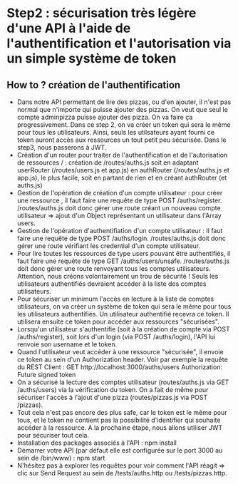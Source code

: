 # Step2 : sécurisation très légère d'une API à l'aide de l'authentification et l'autorisation via un simple système de token
## How to ? création de l'authentification
- Dans notre API permettant de lire des pizzas, ou d'en ajouter, il n'est pas normal que n'importe qui puisse ajouter des pizzas. On veut que seul le compte adminpizza puisse ajouter des pizza. On va faire ça progressivement. Dans ce step 2, on va créer un token qui sera le même pour tous les utilisateurs. Ainsi, seuls les utilsateurs ayant fourni ce token auront accès aux ressources un tout petit peu sécurisée. Dans le step3, nous passerons à JWT.
- Création d'un router pour traiter de l'authentification et de l'autorisation de ressources / : création de /routes/auths.js soit en adaptant userRouter (/routes/users.js et app.js) en authRouter (/routes/auths.js et app.js), le plus facile, soit en partant de rien et en créant authRouter (et auths.js)
- Gestion de l'opération de création d'un compte utilisateur : pour créer une ressource , il faut faire une requête de type POST /auths/register.
/routes/auths.js doit donc gérer une route créant un nouveau compte utilisateur => ajout d'un Object représentant un utilisateur dans l'Array users.
- Gestion de l'opération d'authentifiation d'un compte utilisateur :
Il faut faire une requête de type POST /auths/login. /routes/auths.js doit donc gérer une route vérifiant les credential d'un compte utilisateur.
- Pour lire toutes les ressources de type users pouvant être authentifiés, il faut faire une requête de type GET /auths/users/unsafe.
/routes/auths.js doit donc gérer une route renvoyant tous les comptes utilisateurs.
Attention, nous créons volontairement un trou de sécurité ! Seuls les utilisateurs authentifiés devraient accéder à la liste des comptes utilisateurs. 
- Pour sécuriser un minimum l'accès en lecture à la liste de comptes utilisateurs, on va créer un système de token qui sera le même pour tous les utilisateurs authentifiés. Un utilisateur authentifié recevra ce token. Il utilisera ensuite ce token pour accéder aux ressources "sécurisées".
- Lorsqu'un utilisateur s'authentifie (soit à la création de compte via POST /auths/register), soit lors d'un login (via POST /auths/login), l'API lui renvoie son username et le token.
- Quand l'utilisateur veut accéder à une ressource "sécurisée", il envoie ce token au sein d'un Authorization header. Voir par exemple la requête du REST Client :
GET http://localhost:3000/auths/users
Authorization: Future signed token
- On a sécurisé la lecture des comptes utilisateur (routes/auths.js via GET /auths/users) via la vérification du token. On a fait de même pour sécuriser l'accès à l'ajout d'une pizza (routes/pizzas.js via POST /pizzas). 
- Tout cela n'est pas encore des plus safe, car le token est le même pour tous, et le token ne contient pas la possibilité d'identifier qui souhaite accéder à la ressource. A la prochaine étape, nous allons utiliser JWT pour sécuriser tout cela.
- Installation des packages associés à l'API : npm install
- Démarrer votre API (par défaut elle est configurée sur le port 3000 au sein de /bin/www) : npm start 
- N'hésitez pas à explorer les requêtes pour voir comment l'API réagit => clic sur Send Request au sein de /tests/auths.http ou /tests/pizzas.http. 